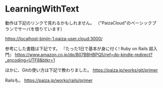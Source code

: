 # LearningWithText
動作は下記のリンクで見れるかもしれません。
（"PaizaCloud"のベーシックプランでサーバを借りています）

https://localhost-binjin-1.paiza-user.cloud:3000/


参考にした書籍は下記です。
『たった1日で基本が身に付く! Ruby on Rails 超入門』
https://www.amazon.co.jp/dp/B07BBHBPQ5/ref=dp-kindle-redirect?_encoding=UTF8&btkr=1


ほかに、Gitの使い方は下記で教わりました。
https://paiza.jp/works/git/primer

Railsも。
https://paiza.jp/works/rails/primer
